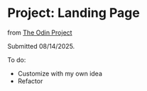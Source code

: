 # Project: Landing Page

from [The Odin Project](https://www.theodinproject.com/)

Submitted 08/14/2025.

To do:
- Customize with my own idea
- Refactor

